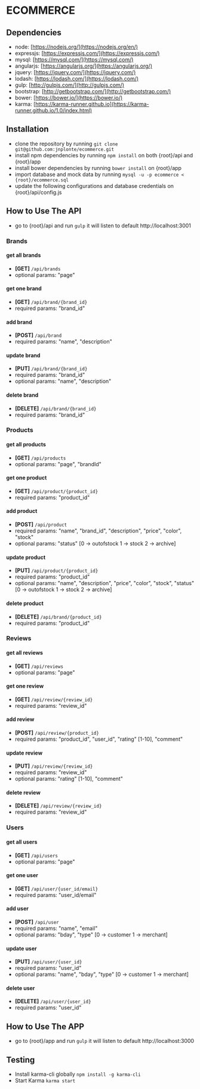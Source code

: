 # ECOMMERCE


## Dependencies
* node: [https://nodejs.org/](https://nodejs.org/en/)
* expressjs: [https://expressjs.com/](https://expressjs.com/)
* mysql: [https://mysql.com/](https://mysql.com/)
* angularjs: [https://angularjs.org/](https://angularjs.org/)
* jquery: [https://jquery.com/](https://jquery.com/)
* lodash: [https://lodash.com/](https://lodash.com/)
* gulp: [http://gulpjs.com/](http://gulpjs.com/)
* bootstrap: [http://getbootstrap.com/](http://getbootstrap.com/)
* bower: [https://bower.io/](https://bower.io/)
* karma: [https://karma-runner.github.io](https://karma-runner.github.io/1.0/index.html)


## Installation
* clone the repository by running `git clone git@github.com:jnplonte/ecommerce.git`
* install npm dependencies by running `npm install` on both {root}/api and {root}/app
* install bower dependencies by running `bower install` on {root}/app
* import database and mock data by running `mysql -u -p ecommerce < {root}/ecommerce.sql`
* update the following configurations and database credentials on {root}/api/config.js


## How to Use The API
- go to {root}/api and run `gulp` it will listen to default http://localhost:3001

### Brands

#### get all brands
- **[GET]**  `/api/brands`
- optional params: "page"

#### get one brand
- **[GET]** `/api/brand/{brand_id}`
- required params: "brand_id"

#### add brand
- **[POST]** `/api/brand`
- required params: "name", "description"

#### update brand
- **[PUT]** `/api/brand/{brand_id}`
- required params: "brand_id"
- optional params: "name", "description"

#### delete brand
- **[DELETE]** `/api/brand/{brand_id}`
- required params: "brand_id"

### Products

#### get all products
- **[GET]**  `/api/products`
- optional params: "page", "brandId"

#### get one product
- **[GET]** `/api/product/{product_id}`
- required params: "product_id"

#### add product
- **[POST]** `/api/product`
- required params: "name", "brand_id", "description", "price", "color", "stock"
- optional params: "status" [0 -> outofstock 1 -> stock 2 -> archive]

#### update product
- **[PUT]** `/api/product/{product_id}`
- required params: "product_id"
- optional params: "name", "description", "price", "color", "stock", "status" [0 -> outofstock 1 -> stock 2 -> archive]

#### delete product
- **[DELETE]** `/api/brand/{product_id}`
- required params: "product_id"

### Reviews

#### get all reviews
- **[GET]**  `/api/reviews`
- optional params: "page"

#### get one review
- **[GET]** `/api/review/{review_id}`
- required params: "review_id"

#### add review
- **[POST]** `/api/review/{product_id}`
- required params: "product_id", "user_id", "rating" [1-10], "comment"

#### update review
- **[PUT]** `/api/review/{review_id}`
- required params: "review_id"
- optional params: "rating" [1-10], "comment"

#### delete review
- **[DELETE]** `/api/review/{review_id}`
- required params: "review_id"

### Users

#### get all users
- **[GET]**  `/api/users`
- optional params: "page"

#### get one user
- **[GET]** `/api/user/{user_id/email}`
- required params: "user_id/email"

#### add user
- **[POST]** `/api/user`
- required params: "name", "email"
- optional params: "bday", "type" [0 -> customer 1 -> merchant]

#### update user
- **[PUT]** `/api/user/{user_id}`
- required params: "user_id"
- optional params: "name", "bday", "type" [0 -> customer 1 -> merchant]

#### delete user
- **[DELETE]** `/api/user/{user_id}`
- required params: "user_id"


## How to Use The APP
- go to {root}/app and run `gulp` it will listen to default http://localhost:3000


## Testing
- Install karma-cli globally `npm install -g karma-cli`
- Start Karma `karma start`
